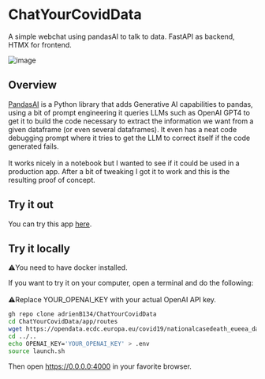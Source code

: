 # ChatYourCovidData
A simple webchat using pandasAI to talk to data. FastAPI as backend, HTMX for frontend.

![image](https://github.com/adrienB134/ChatYourCovidData/assets/102990337/060fcaeb-5922-4ab4-aa50-e7d8caaca02c)

## Overview
[PandasAI](https://docs.pandas-ai.com/en/latest/) is a Python library that adds Generative AI capabilities to pandas, using a bit of prompt engineering it queries LLMs such as OpenAI GPT4 to get it to build the code necessary to extract the information we want from a given dataframe (or even several dataframes). It even has a neat code debugging prompt where it tries to get the LLM to correct itself if the code generated fails. <br><br>
It works nicely in a notebook but I wanted to see if it could be used in a production app. After a bit of tweaking I got it to work and this is the resulting proof of concept.

## Try it out

You can try this app [here](https://chat-covid-data-86c873eec29c.herokuapp.com/).

## Try it locally
⚠️You need to have docker installed.

If you want to try it on your computer, open a terminal and do the following:<br><br>
⚠️Replace YOUR_OPENAI_KEY with your actual OpenAI API key.

```bash
gh repo clone adrienB134/ChatYourCovidData
cd ChatYourCovidData/app/routes
wget https://opendata.ecdc.europa.eu/covid19/nationalcasedeath_eueea_daily_ei/csv/data.csv
cd ../..
echo OPENAI_KEY='YOUR_OPENAI_KEY' > .env
source launch.sh
```

Then open https://0.0.0.0:4000 in your favorite browser. 

